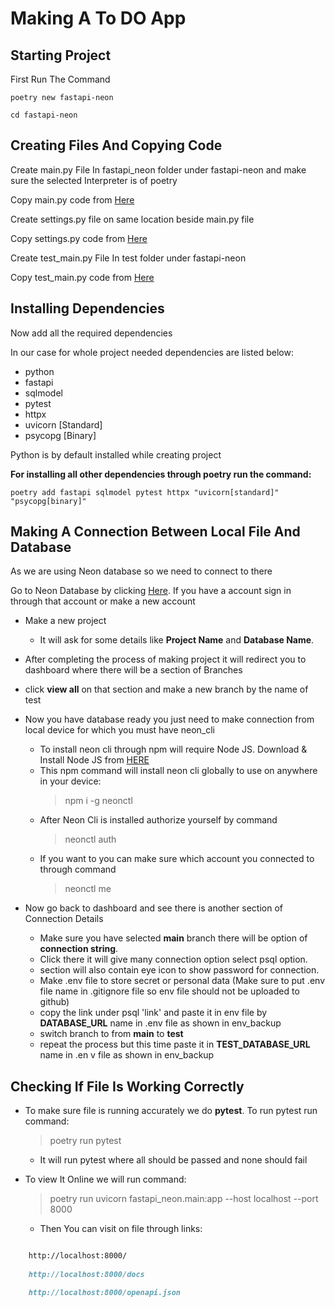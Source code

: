 
# Making A To DO App

## Starting Project

First Run The Command

`poetry new fastapi-neon`

`cd fastapi-neon`

## Creating Files And Copying Code

Create main.py File In fastapi_neon folder under fastapi-neon and make sure the selected Interpreter is of poetry

Copy main.py code from [Here](https://github.com/HR-Suriya/Fast-Api-ToDo-App/blob/main/fastapi-neon/fastapi_neon/main.py)

Create settings.py file on same location beside main.py file

Copy settings.py code from [Here](https://github.com/HR-Suriya/Fast-Api-ToDo-App/blob/main/fastapi-neon/fastapi_neon/settings.py)

Create test_main.py File In test folder under fastapi-neon

Copy test_main.py code from [Here](https://github.com/HR-Suriya/Fast-Api-ToDo-App/blob/main/fastapi-neon/tests/test_main.py)

## Installing Dependencies

Now add all the required dependencies

In our case for whole project needed dependencies are listed below:

- python
- fastapi
- sqlmodel
- pytest
- httpx
- uvicorn [Standard]
- psycopg [Binary]

Python is by default installed while creating project

**For installing all other dependencies through poetry run the command:**

`poetry add fastapi sqlmodel pytest httpx "uvicorn[standard]" "psycopg[binary]"`

## Making A Connection Between Local File And Database

As we are using Neon database so we need to connect to there

Go to Neon Database by clicking [Here](https://console.neon.tech/).
If you have a account sign in through that account or make a new account

- Make a new project

  - It will ask for some details like **Project Name** and **Database Name**.

- After completing the process of making project it will redirect you to dashboard where there will be a section of Branches

- click **view all** on that section and make a new branch by the name of test

- Now you have database ready you just need to make connection from local device for which you must have neon_cli
  - To install neon cli through npm will require Node JS. Download & Install Node JS from [HERE](https://nodejs.org/en)
  - This npm command will install neon cli globally to use on anywhere in your device:
    > npm i -g neonctl
  - After Neon Cli is installed authorize yourself by command
    > neonctl auth
  - If you want to you can make sure which account you connected to through command
    > neonctl me

- Now go back to dashboard and see there is another section of Connection Details
  - Make sure you have selected **main** branch there will be option of **connection string**.
  - Click there it will give many connection option select psql option.
  - section will also contain eye icon to show password for connection.
  - Make .env file to store secret or personal data (Make sure to put .env file name in .gitignore file so env file should not be     uploaded to github)
  - copy the link under psql 'link' and paste it in env file by **DATABASE_URL** name in .env file as shown in env_backup
  - switch branch to from **main** to **test**
  - repeat the process but this time paste it in **TEST_DATABASE_URL** name in .en
  v file as shown in env_backup

## Checking If File Is Working Correctly

- To make sure file is running accurately we do **pytest**.
   To run pytest run command:
     > poetry run pytest
  - It will run pytest where all should be passed and none should fail

- To view It Online we will run command:
  > poetry run uvicorn fastapi_neon.main:app --host localhost --port 8000
  - Then You can visit on file through links:

```markdown

    http://localhost:8000/
    
    http://localhost:8000/docs

    http://localhost:8000/openapi.json


```
